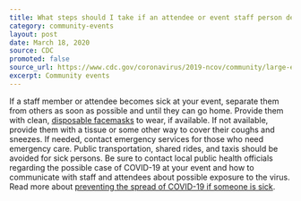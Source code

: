 ```yaml
---
title: What steps should I take if an attendee or event staff person develops symptoms of COVID-19 while at my event?
category: community-events
layout: post
date: March 18, 2020
source: CDC
promoted: false
source_url: https://www.cdc.gov/coronavirus/2019-ncov/community/large-events/event-planners-and-attendees-faq.html
excerpt: Community events
---
```


If a staff member or attendee becomes sick at your event, separate them from others as soon as possible and until they can go home. Provide them with clean, <a href="https://www.cdc.gov/niosh/npptl/pdfs/UnderstandDifferenceInfographic-508.pdf"> disposable facemasks</a> to wear, if available. If not available, provide them with a tissue or some other way to cover their coughs and sneezes. If needed, contact emergency services for those who need emergency care. Public transportation, shared rides, and taxis should be avoided for sick persons. Be sure to contact local public health officials regarding the possible case of COVID-19 at your event and how to communicate with staff and attendees about possible exposure to the virus. Read more about <a href="https://www.cdc.gov/coronavirus/2019-ncov/about/steps-when-sick.html"> preventing the spread of COVID-19 if someone is sick</a>.